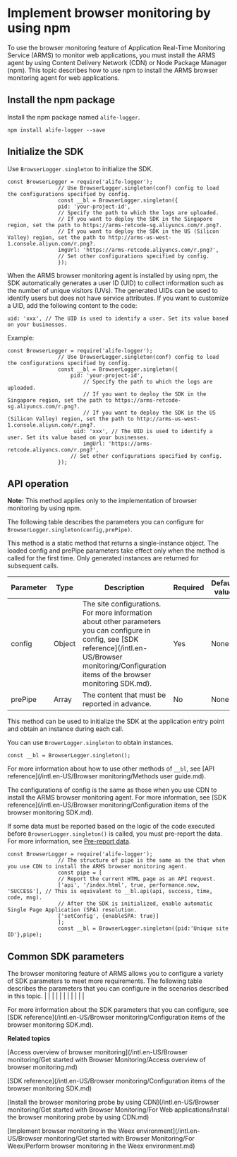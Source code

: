 # Implement browser monitoring by using npm

To use the browser monitoring feature of Application Real-Time Monitoring Service \(ARMS\) to monitor web applications, you must install the ARMS agent by using Content Delivery Network \(CDN\) or Node Package Manager \(npm\). This topic describes how to use npm to install the ARMS browser monitoring agent for web applications.

## Install the npm package

Install the npm package named `alife-logger`.

```
npm install alife-logger --save
```

## Initialize the SDK

Use `BrowserLogger.singleton` to initialize the SDK.

```
const BrowserLogger = require('alife-logger');
                // Use BrowserLogger.singleton(conf) config to load the configurations specified by config.
                const __bl = BrowserLogger.singleton({
                pid: 'your-project-id',
                // Specify the path to which the logs are uploaded.
                // If you want to deploy the SDK in the Singapore region, set the path to https://arms-retcode-sg.aliyuncs.com/r.png?.
                // If you want to deploy the SDK in the US (Silicon Valley) region, set the path to http://arms-us-west-1.console.aliyun.com/r.png?.
                imgUrl: 'https://arms-retcode.aliyuncs.com/r.png?', 
                // Set other configurations specified by config.
                });
```

When the ARMS browser monitoring agent is installed by using npm, the SDK automatically generates a user ID \(UID\) to collect information such as the number of unique visitors \(UVs\). The generated UIDs can be used to identify users but does not have service attributes. If you want to customize a UID, add the following content to the code:

```
uid: 'xxx', // The UID is used to identify a user. Set its value based on your businesses.
```

Example:

```
const BrowserLogger = require('alife-logger');
                // Use BrowserLogger.singleton(conf) config to load the configurations specified by config.
                const __bl = BrowserLogger.singleton({
                    pid: 'your-project-id',
                        // Specify the path to which the logs are uploaded.
                        // If you want to deploy the SDK in the Singapore region, set the path to https://arms-retcode-sg.aliyuncs.com/r.png?.
                        // If you want to deploy the SDK in the US (Silicon Valley) region, set the path to http://arms-us-west-1.console.aliyun.com/r.png?.
                     uid: 'xxx', // The UID is used to identify a user. Set its value based on your businesses.
                        imgUrl: 'https://arms-retcode.aliyuncs.com/r.png?', 
                    // Set other configurations specified by config.
                });
```

## API operation



**Note:** This method applies only to the implementation of browser monitoring by using npm.

The following table describes the parameters you can configure for `BrowserLogger.singleton(config,prePipe)`.

This method is a static method that returns a single-instance object. The loaded config and prePipe parameters take effect only when the method is called for the first time. Only generated instances are returned for subsequent calls.

|Parameter|Type|Description|Required|Default value|
|---------|----|-----------|--------|-------------|
|config|Object|The site configurations. For more information about other parameters you can configure in config, see [SDK reference](/intl.en-US/Browser monitoring/Configuration items of the browser monitoring SDK.md).|Yes|None|
|prePipe|Array|The content that must be reported in advance.|No|None|

This method can be used to initialize the SDK at the application entry point and obtain an instance during each call.

You can use `BrowerLogger.singleton` to obtain instances.

```
const __bl = BrowserLogger.singleton();
```

For more information about how to use other methods of `__bl`, see [API reference](/intl.en-US/Browser monitoring/Methods user guide.md).

The configurations of config is the same as those when you use CDN to install the ARMS browser monitoring agent. For more information, see [SDK reference](/intl.en-US/Browser monitoring/Configuration items of the browser monitoring SDK.md).

If some data must be reported based on the logic of the code executed before `BrowserLogger.singleton()` is called, you must pre-report the data. For more information, see [Pre-report data]().

```
const BrowserLogger = require('alife-logger');
                // The structure of pipe is the same as the that when you use CDN to install the ARMS browser monitoring agent.
                const pipe = [
                // Report the current HTML page as an API request.
                ['api', '/index.html', true, performance.now, 'SUCCESS'], // This is equivalent to __bl.api(api, success, time, code, msg).
                // After the SDK is initialized, enable automatic Single Page Application (SPA) resolution.
                ['setConfig', {enableSPA: true}]
                ];
                const __bl = BrowserLogger.singleton({pid:'Unique site ID'},pipe);
```

## Common SDK parameters

The browser monitoring feature of ARMS allows you to configure a variety of SDK parameters to meet more requirements. The following table describes the parameters that you can configure in the scenarios described in this topic. |
| |
| |
| |
| |
| |

For more information about the SDK parameters that you can configure, see [SDK reference](/intl.en-US/Browser monitoring/Configuration items of the browser monitoring SDK.md).

**Related topics**  


[Access overview of browser monitoring](/intl.en-US/Browser monitoring/Get started with Browser Monitoring/Access overview of browser monitoring.md)

[SDK reference](/intl.en-US/Browser monitoring/Configuration items of the browser monitoring SDK.md)

[Install the browser monitoring probe by using CDN](/intl.en-US/Browser monitoring/Get started with Browser Monitoring/For Web applications/Install the browser monitoring probe by using CDN.md)

[Implement browser monitoring in the Weex environment](/intl.en-US/Browser monitoring/Get started with Browser Monitoring/For Weex/Perform browser monitoring in the Weex environment.md)

